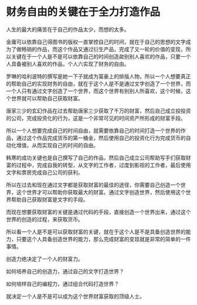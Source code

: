 # 财务自由的关键在于全力打造作品


人生的最大的痛苦在于自己的作品太少，而想的太多。

金庸可以依靠自己得图书的版权一直掌控自己的时间，就在于自己的思想的文字成为了做畅销的作品，而这个作品又通过衍生产品，完成了又一轮的价值的变现，所以关键在于一个人是不是可以依靠自己的时间创造歘别别人喜欢的作品，只要一个人具备被别人喜欢的作品，个人六实现了财务的自由。

罗琳的哈利波特的撰写是她一下子就成为富豪上的排版人物，所以一个人想要真正的帮助自己的实现财务的自由，就在于这个人是不是通过文字创造了一个世界，而一个人只有通过文字创造了一个世界，而这个世界有别别人所喜欢，这个时候，这个世界就可以帮助自己获取财富。

唐家三少的玄幻作品在过去帮助唐家三少获取了千万的财富，然后自己成立投投资的公司，完成投资化的行为，这是一个非常可见的时间资产所形成的财富手段。

所以一个人想要完成自己的时间自由，就需要依靠自己的时间打造一个世界的作品，通过这个作品完成货币的第一桶金，然后使用自己的投资化行为完成货币的自动化增值，从而实现自己的时间的自由。

韩寒的成功关键也是自己撰写了自己的作品，然后自己成立公司帮助写手们获取财富的过程中，完成自我的转型，从文字的工作者，过度到影视的工作者，最后使用文字和票房完成自己公司的获利。

所以在过去和现在通过文字都是获取财富的最佳的途径，你需要自己创造一个世界，这个世界才可以帮助你获取最大的财富。通过文字创造世界，然后使用这个世界帮助自己获取财富是文字的手段。

而现在想要获取财富的关键是通过代码的手段，直接创造一个世界出来，通过这个世界的创造的过程，来获取货币。

所以看一个人是不是可以获取财富的关键，就在于这个人是不是具备创造世界的能力，只要这个人具备创造世界的能力，那么完成财富的变现就是非常的简单的一件事情。

创造力绝决定了一个人的财富力。

如何培养自己的创造力，通过自己的文字打造世界？

如何培样自己的编程力，通过组合代码打造世界？

就决定一个人是不是可以成为这个世界财富获取的顶级人士。
